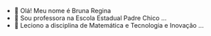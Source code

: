 - 👋 Olá! Meu nome é Bruna Regina
- 👀 Sou professora na Escola Estadual Padre Chico ...
- 🌱 Leciono a disciplina de Matemática e Tecnologia e Inovação ...


<!---
ProfBrunaRegina/ProfBrunaRegina is a ✨ special ✨ repository because its `README.md` (this file) appears on your GitHub profile.
You can click the Preview link to take a look at your changes.
--->
